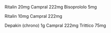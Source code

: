 Ritalin 20mg 
Campral 222mg
Bisoprololo 5mg

Ritalin 10mg 
Campral 222mg 

Depakin (chrono) 1g
Campral 222mg
Trittico 75mg




